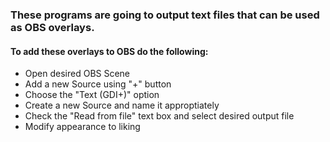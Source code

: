 <h3>These programs are going to output text files that can be used as OBS overlays.</h3>

<h4>To add these overlays to OBS do the following:</h4>

<ul>
  <li>Open desired OBS Scene </li>
  <li>Add a new Source using "+" button</li>
  <li>Choose the "Text (GDI+)" option</li>
  <li>Create a new Source and name it approptiately</li>
  <li>Check the "Read from file" text box and select desired output file</li>
  <li>Modify appearance to liking</li>
</ul>
